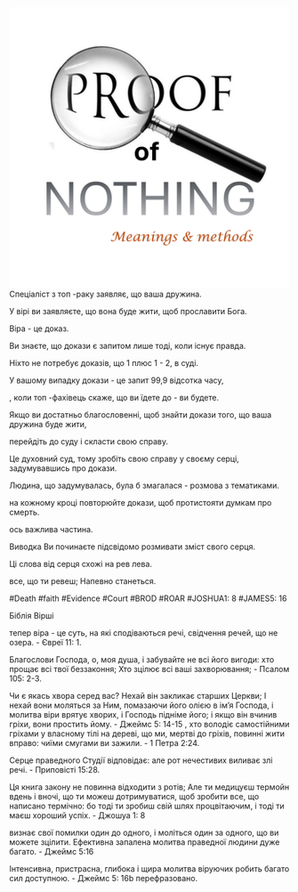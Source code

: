 ![Video cover image](../cover.jpg)
Спеціаліст з топ -раку заявляє, що ваша дружина.

У вірі ви заявляєте, що вона буде жити, щоб прославити Бога.

Віра - це доказ.

Ви знаєте, що докази є запитом лише тоді, коли існує правда.

Ніхто не потребує доказів, що 1 плюс 1 - 2, в суді.

У вашому випадку докази - це запит 99,9 відсотка часу,

, коли топ -фахівець скаже, що ви їдете до - ви будете.

Якщо ви достатньо благословенні, щоб знайти докази того, що ваша дружина буде жити,

перейдіть до суду і скласти свою справу.

Це духовний суд, тому зробіть свою справу у своєму серці, задумувавшись про докази.

Людина, що задумувалась, була б змагалася - розмова з тематиками.

на кожному кроці повторюйте докази, щоб протистояти думкам про смерть.

ось важлива частина.

Виводка Ви починаєте підсвідомо розмивати зміст свого серця.

Ці слова від серця схожі на рев лева.

все, що ти ревеш; Напевно станеться.


#Death #faith #Evidence #Court #BROD #ROAR #JOSHUA1: 8 #JAMES5: 16


Біблія Вірші

тепер віра - це суть, на які сподіваються речі, свідчення речей, що не озера. - Євреї 11: 1.

Благослови Господа, о, моя душа, і забувайте не всі його вигоди: хто прощає всі твої беззаконня; Хто зцілює всі ваші захворювання; - Псалом 105: 2-3.

Чи є якась хвора серед вас? Нехай він закликає старших Церкви; І нехай вони моляться за Ним, помазаючи його олією в ім’я Господа, і молитва віри врятує хворих, і Господь підніме його; і якщо він вчинив гріхи, вони простить йому. - Джеймс 5: 14-15
, хто володіє самостійними гріхами у власному тілі на дереві, що ми, мертві до гріхів, повинні жити вправо: чиїми смугами ви зажили. - 1 Петра 2:24.

Серце праведного Студії відповідає: але рот нечестивих виливає злі речі. - Приповісті 15:28.

Ця книга закону не повинна відходити з ротів; Але ти медицуєш термойн вдень і вночі, що ти можеш дотримуватися, щоб зробити все, що написано термічно: бо тоді ти зробиш свій шлях процвітаючим, і тоді ти маєш хороший успіх. - Джошуа 1: 8

визнає свої помилки один до одного, і моліться один за одного, що ви можете зцілити. Ефективна запалена молитва праведної людини дуже багато. - Джеймс 5:16

Інтенсивна, пристрасна, глибока і щира молитва віруючих робить багато сил доступною. - Джеймс 5: 16b перефразовано.